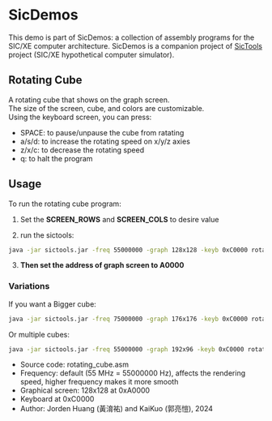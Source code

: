 # SicDemos
This demo is part of SicDemos: a collection of assembly programs for the SIC/XE computer architecture. SicDemos is a companion project of [SicTools](https://github.com/jurem/SicTools) project (SIC/XE hypothetical computer simulator).

## Rotating Cube

A rotating cube that shows on the graph screen.<br>
The size of the screen, cube, and colors are customizable.<br>
Using the keyboard screen, you can press:
* SPACE: to pause/unpause the cube from ratating
* a/s/d: to increase the rotating speed on x/y/z axies
* z/x/c: to decrease the rotating speed
* q: to halt the program

## Usage

To run the rotating cube program:
1. Set the **SCREEN_ROWS** and **SCREEN_COLS** to desire value

2. run the sictools:
```sh
java -jar sictools.jar -freq 55000000 -graph 128x128 -keyb 0xC0000 rotating_cube.asm
```
3. **Then set the address of graph screen to A0000**

### Variations
If you want a Bigger cube:
```bash
java -jar sictools.jar -freq 75000000 -graph 176x176 -keyb 0xC0000 rotating_cube.asm
```

Or multiple cubes:
```sh
java -jar sictools.jar -freq 55000000 -graph 192x96 -keyb 0xC0000 rotating_cube.asm
```

* Source code: rotating_cube.asm
* Frequency: default (55 MHz = 55000000 Hz), affects the rendering speed, higher frequency makes it more smooth
* Graphical screen: 128x128 at 0xA0000
* Keyboard at 0xC0000
* Author: Jorden Huang (黃淯祐) and KaiKuo (郭亮愷), 2024